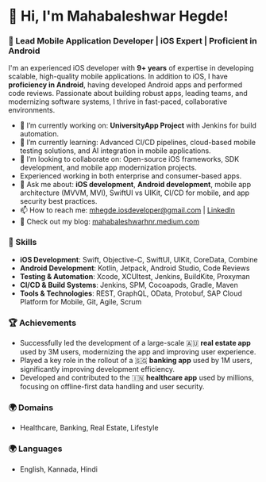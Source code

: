 # 👋 Hi, I'm Mahabaleshwar Hegde!

### 🚀 Lead Mobile Application Developer | iOS Expert | Proficient in Android

I'm an experienced iOS developer with **9+ years** of expertise in developing scalable, high-quality mobile applications. In addition to iOS, I have **proficiency in Android**, having developed Android apps and performed code reviews. Passionate about building robust apps, leading teams, and modernizing software systems, I thrive in fast-paced, collaborative environments.

- 🔭 I’m currently working on: **UniversityApp Project** with Jenkins for build automation.
- 🌱 I’m currently learning: Advanced CI/CD pipelines, cloud-based mobile testing solutions, and AI integration in mobile applications.
- 👯 I’m looking to collaborate on: Open-source iOS frameworks, SDK development, and mobile app modernization projects.
- Experienced working in both enterprise and consumer-based apps.
- 💬 Ask me about: **iOS development**, **Android development**, mobile app architecture (MVVM, MVI), SwiftUI vs UIKit, CI/CD for mobile, and app security best practices.
- 📫 How to reach me: [mhegde.iosdeveloper@gmail.com](mailto:mhegde.iosdeveloper@gmail.com) | [LinkedIn](https://www.linkedin.com/in/mahabaleshwar-hegde/)
- 📝 Check out my blog: [mahabaleshwarhnr.medium.com](https://mahabaleshwarhnr.medium.com)

### 🌟 Skills
- **iOS Development**: Swift, Objective-C, SwiftUI, UIKit, CoreData, Combine
- **Android Development**: Kotlin, Jetpack, Android Studio, Code Reviews
- **Testing & Automation**: Xcode, XCUItest, Jenkins, BuildKite, Proxyman
- **CI/CD & Build Systems**: Jenkins, SPM, Cocoapods, Gradle, Maven
- **Tools & Technologies**: REST, GraphQL, OData, Protobuf, SAP Cloud Platform for Mobile, Git, Agile, Scrum

### 🏆 Achievements
- Successfully led the development of a large-scale 🇦🇺 **real estate app** used by 3M users, modernizing the app and improving user experience.
- Played a key role in the rollout of a 🇸🇬 **banking app** used by 1M users, significantly improving development efficiency.
- Developed and contributed to the 🇮🇳 **healthcare app** used by millions, focusing on offline-first data handling and user security.

### 🌍 Domains
- Healthcare, Banking, Real Estate, Lifestyle

### 🌍 Languages
- English, Kannada, Hindi
